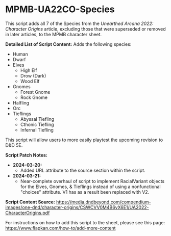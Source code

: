 # MPMB-UA22CO-Species
This script adds all 7 of the Species from the *Unearthed Arcana 2022: Character Origins* article, excluding those that were superseded or removed in later articles, to the MPMB character sheet.

**Detailed List of Script Content:**
Adds the following species:
- Human
- Dwarf
- Elves
  - High Elf
  - Drow (Dark)
  - Wood Elf
- Gnomes
  - Forest Gnome
  - Rock Gnome
- Halfling
- Orc
- Tieflings
  - Abyssal Tiefling
  - Cthonic Tiefling
  - Infernal Tiefling

This script will allow users to more easily playtest the upcoming revision to D&D 5E.

**Script Patch Notes:**
- **2024-03-20:**
  - Added URL attribute to the source section within the script.
- **2024-03-21:**
  - Near-complete overhaul of script to implement RacialVariant objects for the Elves, Gnomes, & Tieflings instead of using a nonfunctional "choices" attribute. V1 has as a result been replaced with V2. 

**Script Content Source:** https://media.dndbeyond.com/compendium-images/one-dnd/character-origins/CSWCVV0M4B6vX6E1/UA2022-CharacterOrigins.pdf

For instructions on how to add this script to the sheet, please see this page: https://www.flapkan.com/how-to/add-more-content
